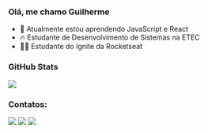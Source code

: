 ### Olá, me chamo Guilherme

- 🌱 Atualmente estou aprendendo JavaScript e React
- 🔥 Estudante de Desenvolvimento de Sistemas na ETEC
- 👨‍💻 Estudante do Ignite da Rocketseat

### GitHub Stats

<a href="https://github.com/anuraghazra/github-readme-stats">
  <img aling="center" src="https://github-readme-stats.vercel.app/api?username=Guidantas28&theme=dark&show_icons=true"></img>
</a>


### Contatos:

<div>

<a href="https://instagram.com/guidantas28" target="_blank"><img src="https://img.shields.io/badge/-Instagram-%23E4405F?style=for-the-badge&logo=instagram&logoColor=white" target="_blank"></a>
<a href = "mailto:guilhermedantas788@gmail.com"><img src="https://img.shields.io/badge/Gmail-D14836?style=for-the-badge&logo=gmail&logoColor=white" target="_blank"></a>
<a href="https://www.linkedin.com/in/guilherme28/" target="_blank"><img src="https://img.shields.io/badge/-LinkedIn-%230077B5?style=for-the-badge&logo=linkedin&logoColor=white" target="_blank"></a>   
</div>
<!--
**Guidantas28/Guidantas28** is a ✨ _special_ ✨ repository because its `README.md` (this file) appears on your GitHub profile.

Here are some ideas to get you started:

- 🔭 I’m currently working on ...
- 🌱 I’m currently learning ...
- 👯 I’m looking to collaborate on ...
- 🤔 I’m looking for help with ...
- 💬 Ask me about ...
- 📫 How to reach me: ...
- 😄 Pronouns: ...
- ⚡ Fun fact: ...
-->
